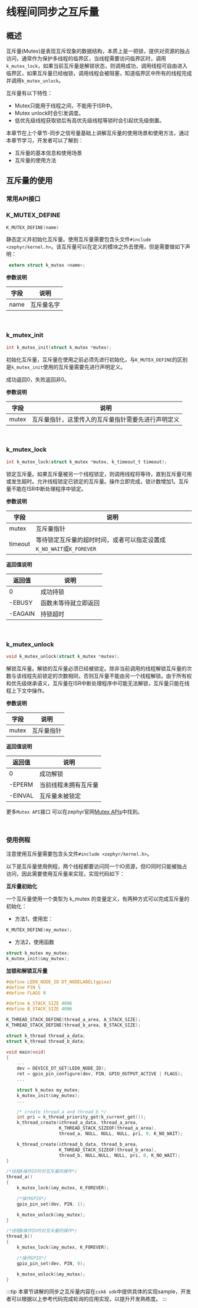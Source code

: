 # 线程间同步之互斥量
## 概述

互斥量(Mutex)是表现互斥现象的数据结构，本质上是一把锁，提供对资源的独占访问，通常作为保护多线程的临界区，当线程需要访问临界区时，调用`k_mutex_lock`，如果当前互斥量是解锁状态，则调用成功，调用线程可自由进入临界区，如果互斥量已经枷锁，调用线程会被阻塞，知道临界区中所有的线程完成并调用`k_mutex_unlock`。

互斥量有以下特性：
- Mutex只能用于线程之间，不能用于ISR中。
- Mutex unlock时会引发调度。
- 低优先级线程获取锁后有高优先级线程等锁时会引起优先级倒置。

本章节在上个章节-同步之信号量基础上讲解互斥量的使用场景和使用方法，通过本章节学习，开发者可以了解到：
- 互斥量的基本信息和使用场景
- 互斥量的使用方法

## 互斥量的使用

### 常用API接口

### K_MUTEX_DEFINE

```c
K_MUTEX_DEFINE(name)
```

静态定义并初始化互斥量。使用互斥量需要包含头文件`#include <zephyr/kernel.h>`。该互斥量可以在定义的模块之外去使用，但是需要做如下声明：

```c
 extern struct k_mutex <name>;
```

**参数说明**

| 字段 | 说明       |
| ---- | ---------- |
| name | 互斥量名字 |

<br/>

### k_mutex_init

```c
int k_mutex_init(struct k_mutex *mutex);
```

初始化互斥量，互斥量在使用之前必须先进行初始化，与`K_MUTEX_DEFINE`的区别是`k_mutex_init`使用的互斥量需要先进行声明定义。

成功返回0，失败返回非0。

**参数说明**

| 字段  | 说明                                               |
| ----- | -------------------------------------------------- |
| mutex | 互斥量指针，这里传入的互斥量指针需要先进行声明定义 |

<br/>

### k_mutex_lock

```c
int k_mutex_lock(struct k_mutex *mutex, k_timeout_t timeout);
```

锁定互斥量。如果互斥量被另一个线程锁定，则调用线程将等待，直到互斥量可用或发生超时。允许线程锁定已锁定的互斥量。操作立即完成，锁计数增加1。互斥量不能在ISR中断处理程序中锁定。

**参数说明**

| 字段    | 说明                                                         |
| ------- | ------------------------------------------------------------ |
| mutex   | 互斥量指针                                                   |
| timeout | 等待锁定互斥量的超时时间，或者可以指定设置成`K_NO_WAIT`或`K_FOREVER` |

**返回值说明**

| 返回值  | 说明                 |
| ------- | -------------------- |
| 0       | 成功持锁             |
| -EBUSY  | 函数未等待就立即返回 |
| -EAGAIN | 持锁超时             |

<br/>

### k_mutex_unlock

```c
void k_mutex_unlock(struct k_mutex *mutex);
```

解锁互斥量。解锁的互斥量必须已经被锁定。除非当前调用的线程解锁互斥量的次数与该线程先前锁定的次数相同，否则互斥量不能由另一个线程解锁。由于所有权和优先级继承语义，互斥量在ISR中断处理程序中可能无法解锁，互斥量只能在线程上下文中操作。

**参数说明**

| 字段  | 说明       |
| ----- | ---------- |
| mutex | 互斥量指针 |

**返回值说明**

| 返回值  | 说明                 |
| ------- | -------------------- |
| 0       | 成功解锁             |
| -EPERM  | 当前线程未拥有互斥量 |
| -EINVAL | 互斥量未被锁定       |

更多`Mutex API`接口 可以在zephyr官网[Mutex APIs](https://docs.zephyrproject.org/latest/doxygen/html/group__mutex__apis.html)中找到。

<br/>

### 使用例程

注意使用互斥量需要包含头文件`#include <zephyr/kernel.h>`。

以下是互斥量使用例程，两个线程都要访问同一个IO资源，但IO同时只能被独占访问，因此需要使用互斥量来实现，实现代码如下：

**互斥量初始化**

一个互斥量使用一个类型为 k_mutex 的变量定义，有两种方式可以完成互斥量的初始化：

- 方法1，使用宏：
```c
K_MUTEX_DEFINE(my_mutex);
```

- 方法2，使用函数 
```c
struct k_mutex my_mutex;
k_mutex_init(&my_mutex);
```

**加锁和解锁互斥量**

```c
#define LED0_NODE_ID DT_NODELABEL(gpioa)
#define PIN	5
#define FLAGS 0

#define A_STACK_SIZE 4096
#define B_STACK_SIZE 4096

K_THREAD_STACK_DEFINE(thread_a_area, A_STACK_SIZE);
K_THREAD_STACK_DEFINE(thread_b_area, B_STACK_SIZE);

struct k_thread thread_a_data;
struct k_thread thread_b_data;

void main(void)
{
    ...
    dev = DEVICE_DT_GET(LED0_NODE_ID);
    ret = gpio_pin_configure(dev, PIN, GPIO_OUTPUT_ACTIVE | FLAGS);
    ...

    struct k_mutex my_mutex;
    k_mutex_init(&my_mutex);
    ...

    /* create thread_a and thread_b */
    int pri = k_thread_priority_get(k_current_get());
    k_thread_create(&thread_a_data, thread_a_area,
                    K_THREAD_STACK_SIZEOF(thread_a_area),
                    thread_a, NULL, NULL, NULL, pri, 0, K_NO_WAIT);

    k_thread_create(&thread_b_data, thread_b_area,
                    K_THREAD_STACK_SIZEOF(thread_b_area), 
                    thread_b, NULL,NULL, NULL, pri, 0, K_NO_WAIT);
}

/*线程A操作IO时对互斥量的操作*/
thread_a()
{
    k_mutex_lock(&my_mutex, K_FOREVER);

    /*操作GPIO*/
    gpio_pin_set(dev, PIN, 1);

    k_mutex_unlock(&my_mutex);
}

/*线程B操作IO时对互斥量的操作*/
thread_b()
{
    k_mutex_lock(&my_mutex, K_FOREVER);

    /*操作GPIO*/
    gpio_pin_set(dev, PIN, 0);

    k_mutex_unlock(&my_mutex);
}
```
:::tip 
本章节讲解的同步之互斥量内容在`csk6 sdk`中提供具体的实现sample，开发者可以根据以上参考代码完成轮询的应用实现，以提升开发熟练度。
::: 
